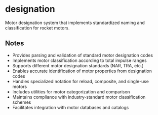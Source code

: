 # designation

Motor designation system that implements standardized naming and classification for rocket motors.

## Notes
- Provides parsing and validation of standard motor designation codes
- Implements motor classification according to total impulse ranges
- Supports different motor designation standards (NAR, TRA, etc.)
- Enables accurate identification of motor properties from designation codes
- Handles specialized notation for reload, composite, and single-use motors
- Includes utilities for motor categorization and comparison
- Maintains compliance with industry-standard motor classification schemes
- Facilitates integration with motor databases and catalogs